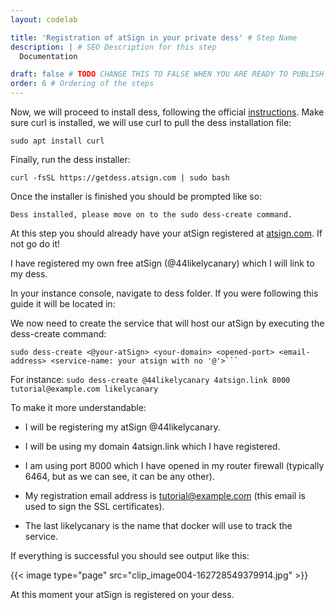 ```yaml
---
layout: codelab

title: 'Registration of atSign in your private dess' # Step Name
description: | # SEO Description for this step
  Documentation

draft: false # TODO CHANGE THIS TO FALSE WHEN YOU ARE READY TO PUBLISH THE PAGE
order: 6 # Ordering of the steps
---
```


Now, we will proceed to install dess, following the official [instructions](https://github.com/atsign-foundation/dess/blob/trunk/Instructions.md#getting-started). Make sure curl is installed, we will use curl to pull the dess installation file:

	sudo apt install curl

Finally, run the dess installer:

	curl -fsSL https://getdess.atsign.com | sudo bash

Once the installer is finished you should be prompted like so:

```Dess installed, please move on to the sudo dess-create command.```



At this step you should already have your atSign registered at [atsign.com](http://atsign.com). If not go do it!

I have registered my own free atSign (@44likelycanary) which I will link to my dess.

In your instance console, navigate to dess folder. If you were following this guide it will be located in:

We now need to create the service that will host our atSign by executing the dess-create command:

	sudo dess-create <@your-atSign> <your-domain> <opened-port> <email-address> <service-name: your atsign with no '@'>```

For instance:
```sudo dess-create @44likelycanary 4atsign.link 8000 tutorial@example.com likelycanary```

To make it more understandable:

- I will be registering my atSign @44likelycanary.

- I will be using my domain 4atsign.link which I have registered.

- I am using port 8000 which I have opened in my router firewall (typically 6464, but as we can see, it can be any other).

- My registration email address is tutorial@example.com (this email is used to sign the SSL certificates).

- The last likelycanary is the name that docker will use to track the service.

If everything is successful you should see output like this:

{{< image type="page" src="clip_image004-162728549379914.jpg" >}}



At this moment your atSign is registered on your dess.